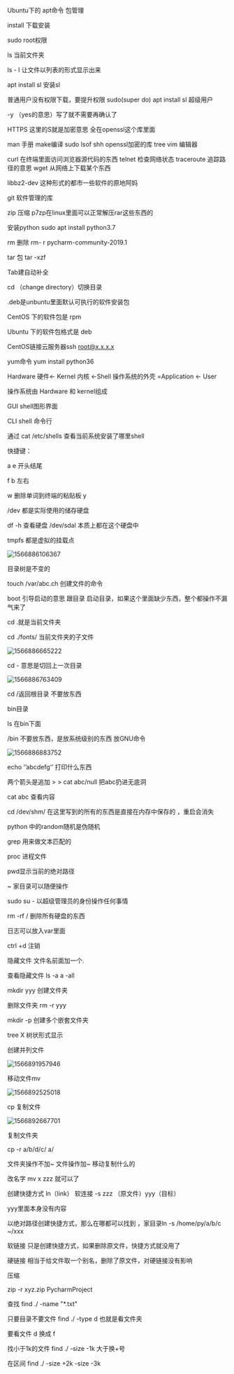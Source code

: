  Ubuntu下的 apt命令   包管理

install  下载安装

sudo root权限

ls 当前文件夹

ls - l  让文件以列表的形式显示出来

apt install sl 安装sl

普通用户没有权限下载，要提升权限 sudo(super do)  apt install sl 超级用户

-y  （yes的意思）写了就不需要再确认了

HTTPS 这里的S就是加密意思 全在openssl这个库里面

man 手册 make编译 sudo lsof shh openssl加密的库 tree vim 编辑器

curl 在终端里面访问浏览器源代码的东西 telnet 检查网络状态 traceroute 追踪路径的意思 wget  从网络上下载某个东西

libbz2-dev 这种形式的都市一些软件的原地阿妈

git 软件管理的库

zip 压缩 p7zp在linux里面可以正常解压rar这些东西的

安装python  sudo apt install python3.7

rm 删除 rm- r pycharm-community-2019.1

tar 包 tar -xzf

Tab建自动补全

cd （change directory）切换目录

.deb是unbuntu里面默认可执行的软件安装包

CentOS 下的软件包是 rpm

Ubuntu 下的软件包格式是 deb

CentOS链接云服务器ssh root@x.x.x.x

yum命令  yum install python36





Hardware 硬件<-  Kernel 内核 <-Shell 操作系统的外壳 =Application <- User

操作系统由 Hardware 和 kernel组成

GUI  shell图形界面

CLI shell 命令行 

通过 cat /etc/shells 查看当前系统安装了哪里shell

快捷键：

a e 开头结尾

f b 左右

w 删除单词到终端的粘贴板 y

/dev  都是实际使用的储存硬盘

df -h 查看硬盘   /dev/sdal 本质上都在这个硬盘中

tmpfs 都是虚拟的挂载点

![1566886106367](C:\Users\miyongqing\AppData\Roaming\Typora\typora-user-images\1566886106367.png)

目录树是不变的

touch /var/abc.ch    创建文件的命令

boot 引导启动的意思  跟目录  启动目录，如果这个里面缺少东西，整个都操作不漏气来了

cd .就是当前文件夹

cd ./fonts/ 当前文件夹的子文件

![1566886665222](C:\Users\miyongqing\AppData\Roaming\Typora\typora-user-images\1566886665222.png)

cd - 意思是切回上一次目录

![1566886763409](C:\Users\miyongqing\AppData\Roaming\Typora\typora-user-images\1566886763409.png)

cd  /返回根目录 不要放东西

bin目录

ls 在bin下面

/bin 不要放东西，是放系统级别的东西 放GNU命令

![1566886883752](C:\Users\miyongqing\AppData\Roaming\Typora\typora-user-images\1566886883752.png)

echo  ‘’abcdefg‘’  打印什么东西

两个箭头是追加 > >    cat  abc/null   把abc扔进无底洞

cat abc 查看内容

cd /dev/shm/   在这里写到的所有的东西是直接在内存中保存的 ，重启会消失

python 中的random随机是伪随机

grep 用来做文本匹配的

proc 进程文件

pwd显示当前的绝对路径

~ 家目录可以随便操作

sudo su - 以超级管理员的身份操作任何事情

rm -rf / 删除所有硬盘的东西

日志可以放入var里面

ctrl +d 注销

隐藏文件  文件名前面加一个.

查看隐藏文件 ls -a     a -all

mkdir yyy 创建文件夹

删除文件夹 rm -r  yyy

mkdir -p 创建多个嵌套文件夹

tree X  树状形式显示

创建并列文件

![1566891957946](C:\Users\miyongqing\AppData\Roaming\Typora\typora-user-images\1566891957946.png)

移动文件mv

![1566892525018](C:\Users\miyongqing\AppData\Roaming\Typora\typora-user-images\1566892525018.png)

cp 复制文件

![1566892667701](C:\Users\miyongqing\AppData\Roaming\Typora\typora-user-images\1566892667701.png)

复制文件夹

cp -r a/b/d/c/ a/

文件夹操作不加~ 文件操作加~ 移动复制什么的

改名字  mv x zzz 就可以了

创建快捷方式 ln（link） 软连接 -s zzz （原文件）yyy（目标）

yyy里面本身没有内容

以绝对路径创建快捷方式，那么在哪都可以找到 ，家目录ln -s  /home/py/a/b/c ~/xxx

软链接 只是创建快捷方式，如果删除原文件，快捷方式就没用了

硬链接 相当于给文件取一个别名，删除了原文件，对硬链接没有影响

压缩

zip -r xyz.zip PycharmProject

查找 find ./ -name "*.txt"

只要目录不要文件  find ./ -type d  也就是看文件夹

要看文件 d 换成 f

找小于1k的文件 find ./ -size -1k   大于换+号

在区间  find ./ -size +2k -size -3k